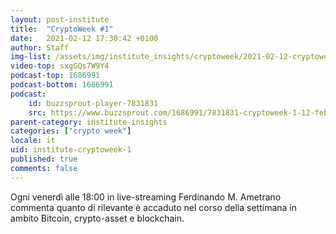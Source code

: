 ```yaml
---
layout: post-institute
title:  "CryptoWeek #1"
date:   2021-02-12 17:30:42 +0100
author: Staff
img-list: /assets/img/institute_insights/cryptoweek/2021-02-12-cryptoweek-thumb.jpg
video-top: sxgGQs7W9Y4
podcast-top: 1686991
podcast-bottom: 1686991
podcast:
    id: buzzsprout-player-7831831
    src: https://www.buzzsprout.com/1686991/7831831-cryptoweek-1-12-febbraio-2021.js?container_id=buzzsprout-player-8035698&player=small
parent-category: institute-insights
categories: ["crypto week"]
locale: it
uid: institute-cryptoweek-1
published: true
comments: false
---
```


Ogni venerdì alle 18:00 in live-streaming Ferdinando M. Ametrano commenta quanto di rilevante è accaduto nel corso della settimana in ambito Bitcoin, crypto-asset e blockchain. 


